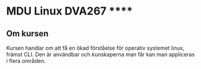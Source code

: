 # MDU Linux DVA267 ****

## Om kursen
Kursen handlar om att få en ökad förståelse för operativ systemet linux, främst CLI. Den är användbar och kunskaperna man får kan man appliceras i flera områden.
